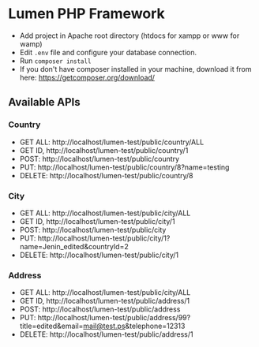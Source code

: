 # Lumen PHP Framework
- Add project in Apache root directory (htdocs for xampp or www for wamp)   
- Edit ``.env`` file and configure your database connection.    
- Run ``composer install``
- If you don't have composer installed in your machine, download it from here: https://getcomposer.org/download/         

## Available APIs
### Country
- GET ALL: http://localhost/lumen-test/public/country/ALL  
- GET ID, http://localhost/lumen-test/public/country/1  
- POST: http://localhost/lumen-test/public/country  
- PUT: http://localhost/lumen-test/public/country/8?name=testing  
- DELETE: http://localhost/lumen-test/public/country/8  

### City
- GET ALL: http://localhost/lumen-test/public/city/ALL  
- GET ID, http://localhost/lumen-test/public/city/1  
- POST: http://localhost/lumen-test/public/city  
- PUT: http://localhost/lumen-test/public/city/1?name=Jenin_edited&countryId=2  
- DELETE: http://localhost/lumen-test/public/city/1  

### Address
- GET ALL: http://localhost/lumen-test/public/city/ALL  
- GET ID, http://localhost/lumen-test/public/address/1  
- POST: http://localhost/lumen-test/public/address  
- PUT: http://localhost/lumen-test/public/address/99?title=edited&email=mail@test.ps&telephone=12313  
- DELETE: http://localhost/lumen-test/public/address/1  
